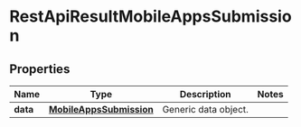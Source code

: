 
# RestApiResultMobileAppsSubmission

## Properties
Name | Type | Description | Notes
------------ | ------------- | ------------- | -------------
**data** | [**MobileAppsSubmission**](MobileAppsSubmission.md) | Generic data object. | 



